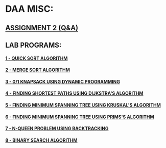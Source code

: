 # DAA MISC:

## [ASSIGNMENT 2 (Q&A)](./assignments/a2/assignment_2.md)

## LAB PROGRAMS:
#### [1 - QUICK SORT ALGORITHM](./lab_programs/e1.md#ex-1---quick-sort-algorithm)
#### [2 - MERGE SORT ALGORITHM](./lab_programs/e2.md#ex-1---merge-sort-algorithm)
#### [3 - 0/1 KNAPSACK USING DYNAMIC PROGRAMMING](./lab_programs/e3.md#ex-3---01-knapsack-using-dynamic-programming)
#### [4 - FINDING SHORTEST PATHS USING DIJKSTRA'S ALGORITHM](./lab_programs/e4.md#ex-4---finding-shortest-paths-using-dijkstras-algorithm)
#### [5 - FINDING MINIMUM SPANNING TREE USING KRUSKAL'S ALGORITHM](./lab_programs/e5.md#ex-5---finding-minimum-spanning-tree-using-kruskals-algorithm)
#### [6 - FINDING MINIMUM SPANNING TREE USING PRIMS'S ALGORITHM](./lab_programs/e6.md#ex-6---finding-minimum-spanning-tree-using-primss-algorithm)
#### [7 - N-QUEEN PROBLEM USING BACKTRACKING](./lab_programs/e7.md#ex-7---n-queen-problem-using-backtracking)
#### [8 - BINARY SEARCH ALGORITHM](./lab_programs/e8.md#ex-8---binary-search-algorithm)
